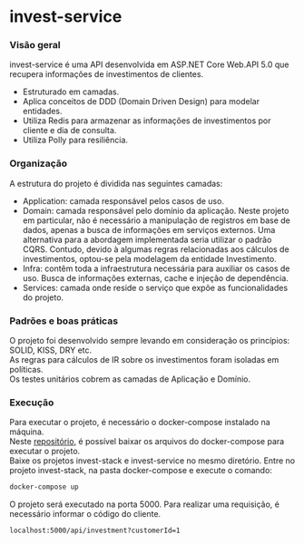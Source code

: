 # invest-service

### Visão geral

invest-service é uma API desenvolvida em ASP.NET Core Web.API 5.0 que recupera
informações de investimentos de clientes.

 - Estruturado em camadas.
 - Aplica conceitos de DDD (Domain Driven Design) para modelar entidades.
 - Utiliza Redis para armazenar as informações de investimentos por cliente e dia de consulta.
 - Utiliza Polly para resiliência.

### Organização

A estrutura do projeto é dividida nas seguintes camadas:

 - Application: camada responsável pelos casos de uso.
 - Domain: camada responsável pelo domínio da aplicação. Neste projeto
 em particular, não é necessário a manipulação de registros em base de dados, apenas
 a busca de informações em serviços externos. Uma alternativa para a abordagem implementada seria utilizar
 o padrão CQRS. Contudo, devido à algumas regras relacionadas aos cálculos de investimentos, optou-se pela modelagem da entidade Investimento.
 - Infra: contêm toda a infraestrutura necessária para auxiliar os casos de uso. Busca de informações externas, cache e injeção de dependência.
 - Services: camada onde reside o serviço que expõe as funcionalidades do projeto.

### Padrões e boas práticas

O projeto foi desenvolvido sempre levando em consideração os princípios: SOLID, KISS, DRY etc.  
As regras para cálculos de IR sobre os investimentos foram isoladas em políticas.  
Os testes unitários cobrem as camadas de Aplicação e Domínio.  

### Execução

Para executar o projeto, é necessário o docker-compose instalado na máquina.  
Neste [repositório](https://www.google.com), é possível baixar os arquivos do docker-compose para executar o projeto.  
Baixe os projetos invest-stack e invest-service no mesmo diretório. Entre no projeto invest-stack, na pasta docker-compose e execute o comando:

```sh
docker-compose up
```

O projeto será executado na porta 5000. Para realizar uma requisição, é necessário informar
o código do cliente.

    localhost:5000/api/investment?customerId=1